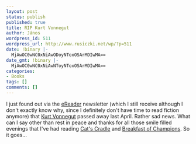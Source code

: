 ```yaml
---
layout: post
status: publish
published: true
title: RIP Kurt Vonnegut
author: János
wordpress_id: 511
wordpress_url: http://www.rusiczki.net/wp/?p=511
date: !binary |-
  MjAwOC0wNC0xNiAwODoyNToxOSArMDIwMA==
date_gmt: !binary |-
  MjAwOC0wNC0xNiAwNToyNToxOSArMDIwMA==
categories:
- Books
tags: []
comments: []
---
```

<p>I just found out via the <a href="http://www.ereader.com">eReader</a> newsletter (which I still receive although I don't exactly know why, since I definitely don't have time to read fiction anymore) that <a href="http://en.wikipedia.org/wiki/Kurt_Vonnegut">Kurt Vonnegut</a> passed away last April. Rather sad news. What can I say other than rest in peace and thanks for all those smile filled evenings that I've had reading <a href="http://en.wikipedia.org/wiki/Cat%27s_Cradle">Cat's Cradle</a> and <a href="http://en.wikipedia.org/wiki/Breakfast_of_Champions">Breakfast of Champions</a>. So it goes...</p>
